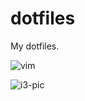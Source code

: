 # dotfiles

My dotfiles.

![vim](https://github.com/user-attachments/assets/72ed7eb4-d4d7-4e34-82c7-8a20f7c90a08)

![i3-pic](https://github.com/user-attachments/assets/12ca2703-280d-40a3-8eeb-19fe959b3eaf)
